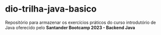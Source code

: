 # dio-trilha-java-basico

Repositório para armazenar os exercícios práticos do curso introdutório de Java oferecido pelo **Santander Bootcamp 2023 - Backend Java**
